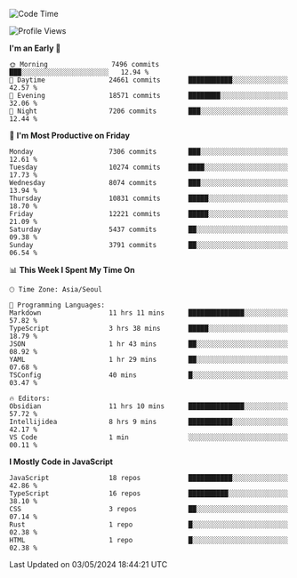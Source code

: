 <!--START_SECTION:waka-->
![Code Time](http://img.shields.io/badge/Code%20Time-6%2C005%20hrs%2043%20mins-blue)

![Profile Views](http://img.shields.io/badge/Profile%20Views-0-blue)

**I'm an Early 🐤** 

```text
🌞 Morning                7496 commits        ███░░░░░░░░░░░░░░░░░░░░░░   12.94 % 
🌆 Daytime                24661 commits       ███████████░░░░░░░░░░░░░░   42.57 % 
🌃 Evening                18571 commits       ████████░░░░░░░░░░░░░░░░░   32.06 % 
🌙 Night                  7206 commits        ███░░░░░░░░░░░░░░░░░░░░░░   12.44 % 
```
📅 **I'm Most Productive on Friday** 

```text
Monday                   7306 commits        ███░░░░░░░░░░░░░░░░░░░░░░   12.61 % 
Tuesday                  10274 commits       ████░░░░░░░░░░░░░░░░░░░░░   17.73 % 
Wednesday                8074 commits        ███░░░░░░░░░░░░░░░░░░░░░░   13.94 % 
Thursday                 10831 commits       █████░░░░░░░░░░░░░░░░░░░░   18.70 % 
Friday                   12221 commits       █████░░░░░░░░░░░░░░░░░░░░   21.09 % 
Saturday                 5437 commits        ██░░░░░░░░░░░░░░░░░░░░░░░   09.38 % 
Sunday                   3791 commits        ██░░░░░░░░░░░░░░░░░░░░░░░   06.54 % 
```


📊 **This Week I Spent My Time On** 

```text
🕑︎ Time Zone: Asia/Seoul

💬 Programming Languages: 
Markdown                 11 hrs 11 mins      ██████████████░░░░░░░░░░░   57.82 % 
TypeScript               3 hrs 38 mins       █████░░░░░░░░░░░░░░░░░░░░   18.79 % 
JSON                     1 hr 43 mins        ██░░░░░░░░░░░░░░░░░░░░░░░   08.92 % 
YAML                     1 hr 29 mins        ██░░░░░░░░░░░░░░░░░░░░░░░   07.68 % 
TSConfig                 40 mins             █░░░░░░░░░░░░░░░░░░░░░░░░   03.47 % 

🔥 Editors: 
Obsidian                 11 hrs 10 mins      ██████████████░░░░░░░░░░░   57.72 % 
Intellijidea             8 hrs 9 mins        ███████████░░░░░░░░░░░░░░   42.17 % 
VS Code                  1 min               ░░░░░░░░░░░░░░░░░░░░░░░░░   00.11 % 
```

**I Mostly Code in JavaScript** 

```text
JavaScript               18 repos            ███████████░░░░░░░░░░░░░░   42.86 % 
TypeScript               16 repos            ██████████░░░░░░░░░░░░░░░   38.10 % 
CSS                      3 repos             ██░░░░░░░░░░░░░░░░░░░░░░░   07.14 % 
Rust                     1 repo              █░░░░░░░░░░░░░░░░░░░░░░░░   02.38 % 
HTML                     1 repo              █░░░░░░░░░░░░░░░░░░░░░░░░   02.38 % 
```




 Last Updated on 03/05/2024 18:44:21 UTC
<!--END_SECTION:waka-->
